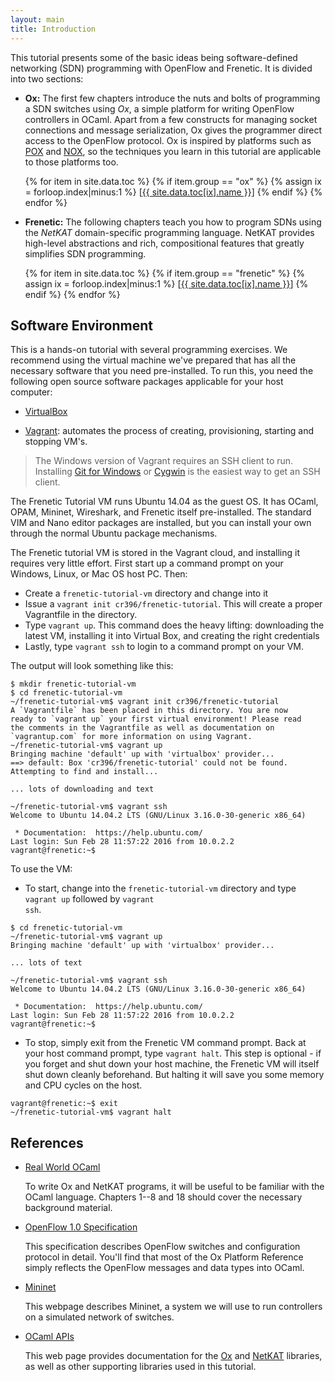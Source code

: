 ```yaml
---
layout: main
title: Introduction
---
```


This tutorial presents some of the basic ideas being software-defined
networking (SDN) programming with OpenFlow and Frenetic. It is divided
into two sections:

* **Ox:** The first few chapters introduce the nuts and bolts of
programming a SDN switches using *Ox*, a simple platform for writing
OpenFlow controllers in OCaml. Apart from a few constructs for
managing socket connections and message serialization, Ox gives the
programmer direct access to the OpenFlow protocol. Ox is inspired by
platforms such as
[POX](https://openflow.stanford.edu/display/ONL/POX+Wiki) and
[NOX](http://www.noxrepo.org/nox/about-nox/), so the techniques you
learn in this tutorial are applicable to those platforms too.

<ul>
{% for item in site.data.toc %}
{% if item.group == "ox" %}
{% assign ix = forloop.index|minus:1 %}
[<a href="{{ site.data.toc[ix].path }}">{{ site.data.toc[ix].name }}</a>]
{% endif %}
{% endfor %}
</ul>

* **Frenetic:** The following chapters teach you how to program SDNs
  using the _NetKAT_ domain-specific programming language. NetKAT
  provides high-level abstractions and rich, compositional features
  that greatly simplifies SDN programming.

<ul>
{% for item in site.data.toc %}
{% if item.group == "frenetic" %}
{% assign ix = forloop.index|minus:1 %}
[<a href="{{ site.data.toc[ix].path }}">{{ site.data.toc[ix].name }}</a>]
{% endif %}
{% endfor %}
</ul>

Software Environment
--------------------

This is a hands-on tutorial with several programming exercises.  We
recommend using the virtual machine we've prepared that has all the
necessary software that you need pre-installed.   To run this, you need the
following open source software packages applicable for your host computer:

- [VirtualBox](https://www.virtualbox.org/wiki/Downloads)

- [Vagrant](http://www.vagrantup.com/downloads): automates the process of 
  creating, provisioning, starting and stopping VM's.

> The Windows version of Vagrant requires an SSH client to run.  Installing 
> [Git for Windows](https://git-scm.com/download/win) or 
> [Cygwin](https://www.cygwin.com/) is the easiest way to get an SSH client.  

The Frenetic Tutorial VM runs Ubuntu 14.04 as the guest OS.  It has OCaml, OPAM, Mininet, 
Wireshark, and Frenetic itself pre-installed.  The standard VIM and Nano editor packages
are installed, but you can install your own through the normal Ubuntu package mechanisms.

The Frenetic tutorial VM is stored in the Vagrant cloud, and installing it requires
very little effort.   First start up a command prompt on your Windows, Linux, or Mac
OS host PC.  Then:

- Create a <code>frenetic-tutorial-vm</code> directory and change into it 
- Issue a <code>vagrant init cr396/frenetic-tutorial</code>.  This will create a 
  proper Vagrantfile in the directory.
- Type <code>vagrant up</code>.  This command does the heavy lifting: downloading the
  latest VM, installing it into Virtual Box, and creating the right credentials
- Lastly, type <code>vagrant ssh</code> to login to a command prompt on your VM.  

The output will look something like this:

~~~ 
$ mkdir frenetic-tutorial-vm
$ cd frenetic-tutorial-vm
~/frenetic-tutorial-vm$ vagrant init cr396/frenetic-tutorial
A `Vagrantfile` has been placed in this directory. You are now
ready to `vagrant up` your first virtual environment! Please read
the comments in the Vagrantfile as well as documentation on
`vagrantup.com` for more information on using Vagrant.
~/frenetic-tutorial-vm$ vagrant up
Bringing machine 'default' up with 'virtualbox' provider...
==> default: Box 'cr396/frenetic-tutorial' could not be found. Attempting to find and install...

... lots of downloading and text

~/frenetic-tutorial-vm$ vagrant ssh
Welcome to Ubuntu 14.04.2 LTS (GNU/Linux 3.16.0-30-generic x86_64)

 * Documentation:  https://help.ubuntu.com/
Last login: Sun Feb 28 11:57:22 2016 from 10.0.2.2
vagrant@frenetic:~$ 
~~~

To use the VM:

- To start, change into the <code>frenetic-tutorial-vm</code> directory and type <code>vagrant up</code> followed
  by <code>vagrant ssh</code>.

~~~ 
$ cd frenetic-tutorial-vm
~/frenetic-tutorial-vm$ vagrant up
Bringing machine 'default' up with 'virtualbox' provider...

... lots of text

~/frenetic-tutorial-vm$ vagrant ssh
Welcome to Ubuntu 14.04.2 LTS (GNU/Linux 3.16.0-30-generic x86_64)

 * Documentation:  https://help.ubuntu.com/
Last login: Sun Feb 28 11:57:22 2016 from 10.0.2.2
vagrant@frenetic:~$ 
~~~

- To stop, simply exit from the Frenetic VM command prompt.  Back at your host command prompt, type <code>vagrant
  halt</code>.  This step is optional - if you forget and shut down your host machine, the Frenetic VM will 
  itself shut down cleanly beforehand.  But halting it will save you some memory and CPU cycles on the host.

~~~ 
vagrant@frenetic:~$ exit
~/frenetic-tutorial-vm$ vagrant halt
~~~

References
----------

- [Real World OCaml](https://realworldocaml.org)

  To write Ox and NetKAT programs, it will be useful to be familiar
  with the OCaml language. Chapters 1--8 and 18 should cover the
  necessary background material.

- [OpenFlow 1.0 Specification](http://www.openflow.org/documents/openflow-spec-v1.0.0.pdf)

  This specification describes OpenFlow switches and configuration
  protocol in detail. You'll find that most of the Ox Platform
  Reference simply reflects the OpenFlow messages and data types into
  OCaml. 

- [Mininet](http://mininet.org/)

  This webpage describes Mininet, a system we will use to run
  controllers on a simulated network of switches.

- [OCaml APIs](http://frenetic-lang.github.io/api)

  This web page provides documentation for the
  [Ox](http://freneti-lang.github.io/api/ox) and
  [NetKAT](http://frenetic-lang.github.io/api/frenetic) libraries, as
  well as other supporting libraries used in this tutorial.

